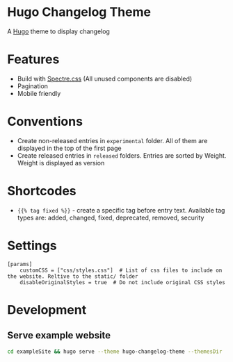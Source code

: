 Hugo Changelog Theme
=====

A [Hugo](https://gohugo.io/) theme to display changelog

# Features
 - Build with [Spectre.css](https://picturepan2.github.io/spectre/) (All unused components are disabled)
 - Pagination
 - Mobile friendly

# Conventions
 - Create non-released entries in `experimental` folder. All of them are displayed in the top of the first page
 - Create released entries in `released` folders. Entries are sorted by Weight. Weight is displayed as version

# Shortcodes
 - `{{% tag fixed %}}` - create a specific tag before entry text. Available tag types are: added, changed, fixed, deprecated, removed, security

# Settings
```
[params]
    customCSS = ["css/styles.css"]  # List of css files to include on the website. Reltive to the static/ folder
    disableOriginalStyles = true  # Do not include original CSS styles
```

# Development
## Serve example website
```bash
cd exampleSite && hugo serve --theme hugo-changelog-theme --themesDir ../../ --baseURL http://localhost/
```
